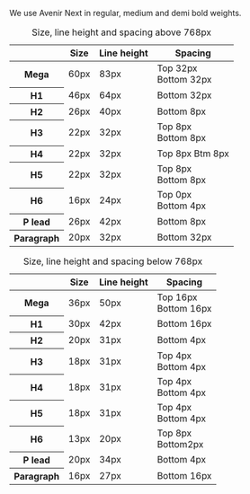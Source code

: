 We use Avenir Next in regular, medium and demi bold weights.

<table class="typographic-scale table-smallscreen--stacked margin-bb">
    <caption>Size, line height and spacing above 768px</caption>
    <thead>
        <tr>
            <th scope="col"></th>
            <th scope="col">Size</th>
            <th scope="col">Line height</th>
            <th scope="col">Spacing</th>
        </tr>
    </thead>
    <tbody>
        <tr>
            <th scope="row">Mega</th>
            <td data-th="Size above 768px">60px</td>
            <td data-th="Leading">83px</td>
            <td data-th="Spacing">Top 32px<br>Bottom 32px</td>
        </tr>
        <tr>
            <th scope="row">H1</th>
            <td data-th="Size above 768px">46px</td>
            <td data-th="Leading">64px</td>
            <td data-th="Spacing">Bottom 32px</td>
        </tr>
        <tr>
            <th scope="row">H2</th>
            <td data-th="Size above 768px">26px</td>
            <td data-th="Leading">40px</td>
            <td data-th="Spacing">Bottom 8px</td>
        </tr>
        <tr>
            <th scope="row">H3</th>
            <td data-th="Size above 768px">22px</td>
            <td data-th="Leading">32px</td>
            <td data-th="Spacing">Top 8px<br>Bottom 8px</td>
        </tr>
        <tr>
            <th scope="row">H4</th>
            <td data-th="Size above 768px">22px</td>
            <td data-th="Leading">32px</td>
            <td data-th="Spacing">Top 8px Btm 8px</td>
        </tr>
        <tr>
            <th scope="row">H5</th>
            <td data-th="Size above 768px">22px</td>
            <td data-th="Leading">32px</td>
            <td data-th="Spacing">Top 8px<br>Bottom 8px</td>
        </tr>
        <tr>
            <th scope="row">H6</th>
            <td data-th="Size above 768px">16px</td>
            <td data-th="Leading">24px</td>
            <td data-th="Spacing">Top 0px<br>Bottom 4px</td>
        </tr>
        <tr>
            <th scope="row">P lead</th>
            <td data-th="Size above 768px">26px</td>
            <td data-th="Leading">42px</td>
            <td data-th="Spacing">Bottom 8px</td>
        </tr>
        <tr>
            <th scope="row">Paragraph</th>
            <td data-th="Size above 768px">20px</td>
            <td data-th="Leading">32px</td>
            <td data-th="Spacing">Bottom 32px</td>
        </tr>
    </tbody>
</table>
<table class="typographic-scale table-smallscreen--stacked">
    <caption>Size, line height and spacing below 768px</caption>
    <thead>
        <tr>
            <th scope="col"></th>
            <th scope="col">Size</th>
            <th scope="col">Line height</th>
            <th scope="col">Spacing</th>
        </tr>
    </thead>
    <tbody>
        <tr>
            <th scope="row">Mega</th>
            <td data-th="Size below 768px">36px</td>
            <td data-th="Line height">50px</td>
            <td data-th="Spacing">Top 16px<br>Bottom&nbsp;16px</td>
        </tr>
        <tr>
            <th scope="row">H1</th>
            <td data-th="Size below 768px">30px</td>
            <td data-th="Line height">42px</td>
            <td data-th="Spacing">Bottom 16px</td>
        </tr>
        <tr>
            <th scope="row">H2</th>
            <td data-th="Size below 768px">20px</td>
            <td data-th="Line height">31px</td>
            <td data-th="Spacing">Bottom 4px</td>
        </tr>
        <tr>
            <th scope="row">H3</th>
            <td data-th="Size below 768px">18px</td>
            <td data-th="Line height">31px</td>
            <td data-th="Spacing">Top 4px<br>Bottom&nbsp;4px</td>
        </tr>
        <tr>
            <th scope="row">H4</th>
            <td data-th="Size below 768px">18px</td>
            <td data-th="Line height">31px</td>
            <td data-th="Spacing">Top 4px<br>Bottom&nbsp;4px</td>
        </tr>
        <tr>
            <th scope="row">H5</th>
            <td data-th="Size below 768px">18px</td>
            <td data-th="Line height">31px</td>
            <td data-th="Spacing">Top 4px<br>Bottom&nbsp;4px</td>
        </tr>
        <tr>
            <th scope="row">H6</th>
            <td data-th="Size below 768px">13px</td>
            <td data-th="Line height">20px</td>
            <td data-th="Spacing">Top 8px<br>Bottom2px</td>
        </tr>
        <tr>
            <th scope="row">P lead</th>
            <td data-th="Size below 768px">20px</td>
            <td data-th="Line height">34px</td>
            <td data-th="Spacing">Bottom 4px</td>
        </tr>
        <tr>
            <th scope="row">Paragraph</th>
            <td data-th="Size below 768px">16px</td>
            <td data-th="Line height">27px</td>
            <td data-th="Spacing">Bottom 16px</td>
        </tr>
    </tbody>
</table>
